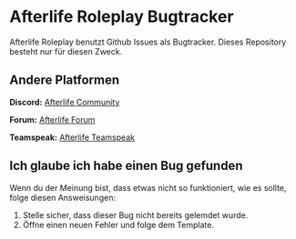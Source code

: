 # Afterlife Roleplay Bugtracker
Afterlife Roleplay benutzt Github Issues als Bugtracker. Dieses Repository besteht nur für diesen Zweck.

## Andere Platformen

**Discord:** [Afterlife Community](https://afterlife-rp.de/direct/discord "Afterlife Community Discord")

**Forum:** [Afterlife Forum](https://forum.afterlife-rp.de/forum "Afterlife Community Forum")

**Teamspeak:** [Afterlife Teamspeak](https://afterlife-rp.de/direct/teamspeak "Afterlife Community Teamspeak")

## Ich glaube ich habe einen Bug gefunden
Wenn du der Meinung bist, dass etwas nicht so funktioniert, wie es sollte, folge diesen Answeisungen:
1. Stelle sicher, dass dieser Bug nicht bereits gelemdet wurde.
2. Öffne einen neuen Fehler und folge dem Template.


